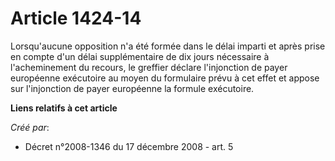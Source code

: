 # Article 1424-14

Lorsqu'aucune opposition n'a été formée dans le délai imparti et après prise en compte d'un délai supplémentaire de dix jours
nécessaire à l'acheminement du recours, le greffier déclare l'injonction de payer européenne exécutoire au moyen du
formulaire prévu à cet effet et appose sur l'injonction de payer européenne la formule exécutoire.

**Liens relatifs à cet article**

_Créé par_:

  - Décret n°2008-1346 du 17 décembre 2008 - art. 5
